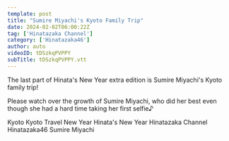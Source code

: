```yaml
---
template: post
title: "Sumire Miyachi's Kyoto Family Trip"
date: 2024-02-02T06:00:22Z
tag: ['Hinatazaka Channel']
category: ['Hinatazaka46']
author: auto 
videoID: tDSzkqPVPPY
subTitle: tDSzkqPVPPY.vtt
---
```

The last part of Hinata's New Year extra edition is
Sumire Miyachi's Kyoto family trip!

Please watch over the growth of Sumire Miyachi, who did her best even though she had a hard time taking her first selfie♪

Kyoto Kyoto Travel New Year Hinata's New Year Hinatazaka Channel Hinatazaka46 Sumire Miyachi